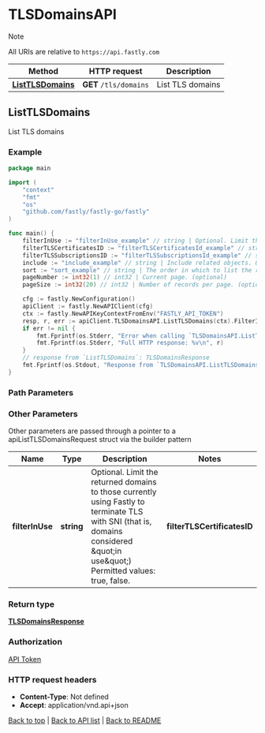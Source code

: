 # TLSDomainsAPI

> [!NOTE]
> All URIs are relative to `https://api.fastly.com`

Method | HTTP request | Description
------------- | ------------- | -------------
[**ListTLSDomains**](TlsDomainsAPI.md#ListTLSDomains) | **GET** `/tls/domains` | List TLS domains



## ListTLSDomains

List TLS domains



### Example

```go
package main

import (
    "context"
    "fmt"
    "os"
    "github.com/fastly/fastly-go/fastly"
)

func main() {
    filterInUse := "filterInUse_example" // string | Optional. Limit the returned domains to those currently using Fastly to terminate TLS with SNI (that is, domains considered \"in use\") Permitted values: true, false. (optional)
    filterTLSCertificatesID := "filterTLSCertificatesId_example" // string | Optional. Limit the returned domains to those listed in the given TLS certificate's SAN list. (optional)
    filterTLSSubscriptionsID := "filterTLSSubscriptionsId_example" // string | Optional. Limit the returned domains to those for a given TLS subscription. (optional)
    include := "include_example" // string | Include related objects. Optional, comma-separated values. Permitted values: `tls_activations`, `tls_certificates`, `tls_subscriptions`, `tls_subscriptions.tls_authorizations`, `tls_authorizations.globalsign_email_challenge`, and `tls_authorizations.self_managed_http_challenge`.  (optional)
    sort := "sort_example" // string | The order in which to list the results. (optional) (default to "id")
    pageNumber := int32(1) // int32 | Current page. (optional)
    pageSize := int32(20) // int32 | Number of records per page. (optional) (default to 20)

    cfg := fastly.NewConfiguration()
    apiClient := fastly.NewAPIClient(cfg)
    ctx := fastly.NewAPIKeyContextFromEnv("FASTLY_API_TOKEN")
    resp, r, err := apiClient.TLSDomainsAPI.ListTLSDomains(ctx).FilterInUse(filterInUse).FilterTLSCertificatesID(filterTLSCertificatesID).FilterTLSSubscriptionsID(filterTLSSubscriptionsID).Include(include).Sort(sort).PageNumber(pageNumber).PageSize(pageSize).Execute()
    if err != nil {
        fmt.Fprintf(os.Stderr, "Error when calling `TLSDomainsAPI.ListTLSDomains`: %v\n", err)
        fmt.Fprintf(os.Stderr, "Full HTTP response: %v\n", r)
    }
    // response from `ListTLSDomains`: TLSDomainsResponse
    fmt.Fprintf(os.Stdout, "Response from `TLSDomainsAPI.ListTLSDomains`: %v\n", resp)
}
```

### Path Parameters



### Other Parameters

Other parameters are passed through a pointer to a apiListTLSDomainsRequest struct via the builder pattern


Name | Type | Description  | Notes
------------- | ------------- | ------------- | -------------
 **filterInUse** | **string** | Optional. Limit the returned domains to those currently using Fastly to terminate TLS with SNI (that is, domains considered \&quot;in use\&quot;) Permitted values: true, false. |  **filterTLSCertificatesID** | **string** | Optional. Limit the returned domains to those listed in the given TLS certificate&#39;s SAN list. |  **filterTLSSubscriptionsID** | **string** | Optional. Limit the returned domains to those for a given TLS subscription. |  **include** | **string** | Include related objects. Optional, comma-separated values. Permitted values: `tls_activations`, `tls_certificates`, `tls_subscriptions`, `tls_subscriptions.tls_authorizations`, `tls_authorizations.globalsign_email_challenge`, and `tls_authorizations.self_managed_http_challenge`.  |  **sort** | **string** | The order in which to list the results. | [default to &quot;id&quot;] **pageNumber** | **int32** | Current page. |  **pageSize** | **int32** | Number of records per page. | [default to 20]

### Return type

[**TLSDomainsResponse**](TlsDomainsResponse.md)

### Authorization

[API Token](https://www.fastly.com/documentation/reference/api/#authentication)

### HTTP request headers

- **Content-Type**: Not defined
- **Accept**: application/vnd.api+json

[Back to top](#) | [Back to API list](../README.md#documentation-for-api-endpoints) | [Back to README](../README.md)
